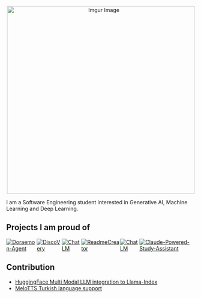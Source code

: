 <p align="center">
  <img src="https://i.imgur.com/MvMxQ1a.png" alt="Imgur Image" width="500" />
</p>

I am a Software Engineering student interested in Generative AI, Machine Learning and Deep Learning.

## Projects I am proud of
<div style="display: flex; justify-content: space-between;">
    <a href="https://github.com/g-hano/Doraemon-Agent">
        <img src="https://github-readme-stats.vercel.app/api/pin/?username=g-hano&repo=Doraemon-Agent&hide_title=false" alt="Doraemon-Agent">
    </a>
    <a href="https://github.com/g-hano/DiscoVery">
        <img src="https://github-readme-stats.vercel.app/api/pin/?username=g-hano&repo=DiscoVery&hide_title=false" alt="DiscoVery">
    </a>
    <a href="https://github.com/g-hano/Smarty-Gemini">
        <img src="https://github-readme-stats.vercel.app/api/pin/?username=g-hano&repo=Smarty-Gemini&hide_title=false" alt="ChatLM">
    </a>
    <a href="https://github.com/g-hano/ReadmeCreator">
        <img src="https://github-readme-stats.vercel.app/api/pin/?username=g-hano&repo=ReadmeCreator&hide_title=false" alt="ReadmeCreator">
    </a>
    <a href="https://github.com/g-hano/ChatLM">
        <img src="https://github-readme-stats.vercel.app/api/pin/?username=g-hano&repo=ChatLM&hide_title=false" alt="ChatLM">
    </a>
    <a href="https://github.com/g-hano/Claude-Powered-Study-Assistant">
        <img src="https://github-readme-stats.vercel.app/api/pin/?username=g-hano&repo=Claude-Powered-Study-Assistant&hide_title=false" alt="Claude-Powered-Study-Assistant">
    </a>
</div>

## Contribution
- [HuggingFace Multi Modal LLM integration to Llama-Index](https://github.com/run-llama/llama_index/pull/16133#event-14475483953)
- [MeloTTS Turkish language support](https://github.com/myshell-ai/MeloTTS/pull/223#issuecomment-2608488038)
